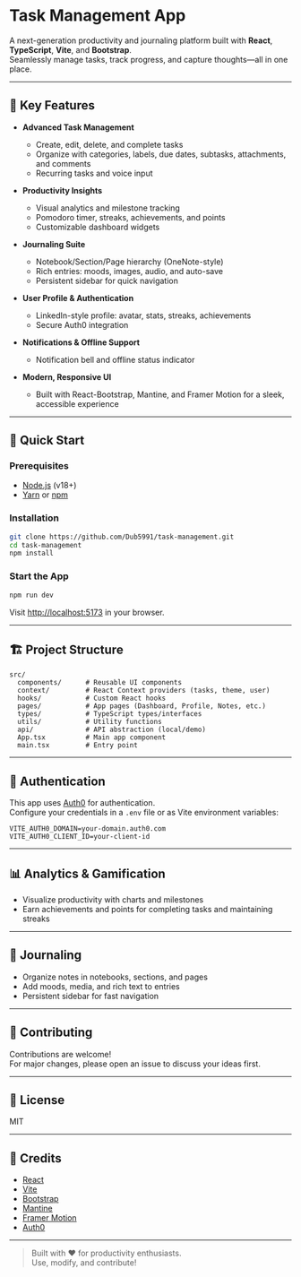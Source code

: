 # Task Management App

A next-generation productivity and journaling platform built with **React**, **TypeScript**, **Vite**, and **Bootstrap**.  
Seamlessly manage tasks, track progress, and capture thoughts—all in one place.

---

## 🚩 Key Features

- **Advanced Task Management**
  - Create, edit, delete, and complete tasks
  - Organize with categories, labels, due dates, subtasks, attachments, and comments
  - Recurring tasks and voice input

- **Productivity Insights**
  - Visual analytics and milestone tracking
  - Pomodoro timer, streaks, achievements, and points
  - Customizable dashboard widgets

- **Journaling Suite**
  - Notebook/Section/Page hierarchy (OneNote-style)
  - Rich entries: moods, images, audio, and auto-save
  - Persistent sidebar for quick navigation

- **User Profile & Authentication**
  - LinkedIn-style profile: avatar, stats, streaks, achievements
  - Secure Auth0 integration

- **Notifications & Offline Support**
  - Notification bell and offline status indicator

- **Modern, Responsive UI**
  - Built with React-Bootstrap, Mantine, and Framer Motion for a sleek, accessible experience

---

## 🚀 Quick Start

### Prerequisites

- [Node.js](https://nodejs.org/) (v18+)
- [Yarn](https://yarnpkg.com/) or [npm](https://www.npmjs.com/)

### Installation

```sh
git clone https://github.com/Dub5991/task-management.git
cd task-management
npm install
```

### Start the App

```sh
npm run dev
```

Visit [http://localhost:5173](http://localhost:5173) in your browser.

---

## 🏗️ Project Structure

```
src/
  components/      # Reusable UI components
  context/         # React Context providers (tasks, theme, user)
  hooks/           # Custom React hooks
  pages/           # App pages (Dashboard, Profile, Notes, etc.)
  types/           # TypeScript types/interfaces
  utils/           # Utility functions
  api/             # API abstraction (local/demo)
  App.tsx          # Main app component
  main.tsx         # Entry point
```

---

## 🔐 Authentication

This app uses [Auth0](https://auth0.com/) for authentication.  
Configure your credentials in a `.env` file or as Vite environment variables:

```
VITE_AUTH0_DOMAIN=your-domain.auth0.com
VITE_AUTH0_CLIENT_ID=your-client-id
```

---

## 📊 Analytics & Gamification

- Visualize productivity with charts and milestones
- Earn achievements and points for completing tasks and maintaining streaks

---

## 📝 Journaling

- Organize notes in notebooks, sections, and pages
- Add moods, media, and rich text to entries
- Persistent sidebar for fast navigation

---

## 🤝 Contributing

Contributions are welcome!  
For major changes, please open an issue to discuss your ideas first.

---

## 📄 License

MIT

---

## 🙌 Credits

- [React](https://react.dev/)
- [Vite](https://vitejs.dev/)
- [Bootstrap](https://getbootstrap.com/)
- [Mantine](https://mantine.dev/)
- [Framer Motion](https://www.framer.com/motion/)
- [Auth0](https://auth0.com/)

---

> Built with ❤️ for productivity enthusiasts.  
> Use, modify, and contribute!

